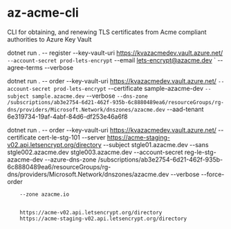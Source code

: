 # az-acme-cli
CLI for obtaining, and renewing TLS certificates from Acme compliant authorities to Azure Key Vault



dotnet run . -- register --key-vault-uri https://kvazacmedev.vault.azure.net/ `
         --account-secret prod-lets-encrypt `
         --email lets-encrypt@azacme.dev `
         --agree-terms
         --verbose
         

dotnet run . -- order --key-vault-uri https://kvazacmedev.vault.azure.net/ `
         --account-secret prod-lets-encrypt `
         --certificate sample-azacme-dev `
         --subject sample.azacme.dev `
         --verbose `
         --dns-zone /subscriptions/ab3e2754-6d21-462f-935b-6c8880489ea6/resourceGroups/rg-dns/providers/Microsoft.Network/dnszones/azacme.dev `
         --aad-tenant 6e319734-19af-4abf-84d6-df253e46a6f8
        

 dotnet run . -- order --key-vault-uri https://kvazacmedev.vault.azure.net/ --certificate cert-le-stg-101 --server https://acme-staging-v02.api.letsencrypt.org/directory --subject stgle01.azacme.dev --sans stgle002.azacme.dev stgle003.azacme.dev --account-secret reg-le-stg-azacme-dev --azure-dns-zone /subscriptions/ab3e2754-6d21-462f-935b-6c8880489ea6/resourceGroups/rg-dns/providers/Microsoft.Network/dnszones/azacme.dev --verbose --force-order


        --zone azacme.io


        https://acme-v02.api.letsencrypt.org/directory
        https://acme-staging-v02.api.letsencrypt.org/directory